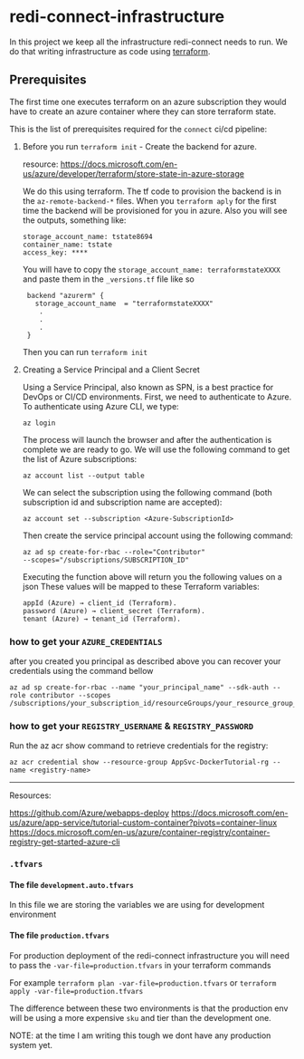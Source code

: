# redi-connect-infrastructure

In this project we keep all the infrastructure redi-connect needs to run. We do that writing infrastructure as code using [terraform](https://www.terraform.io/).

## Prerequisites

The first time one executes terraform on an azure subscription they would have to create an azure container where they can store terraform state.


This is the list of prerequisites required for the `connect` ci/cd pipeline:

1. Before you run `terraform init` - Create the backend for azure.

    resource:  https://docs.microsoft.com/en-us/azure/developer/terraform/store-state-in-azure-storage
    
    We do this using terraform. The tf code to provision the backend is in the `az-remote-backend-*` files.
    When you `terraform aply` for the first time the backend will be provisioned for you in azure.
    Also you will see the outputs, something like:
    
    ```
    storage_account_name: tstate8694
    container_name: tstate
    access_key: ****
    
    ``` 
    You will have to copy the `storage_account_name: terraformstateXXXX` and paste them in the `_versions.tf` file like so
    ```
     backend "azurerm" {
       storage_account_name  = "terraformstateXXXX"
        .
        .
        .
     }
    ```
    
    Then you can run `terraform init`
    
2. Creating a Service Principal and a Client Secret

    Using a Service Principal, also known as SPN, is a best practice for DevOps or CI/CD environments.
    First, we need to authenticate to Azure. To authenticate using Azure CLI, we type:
    ```
    az login
    ```
    The process will launch the browser and after the authentication is complete we are ready to go.
    We will use the following command to get the list of Azure subscriptions:
    ```
    az account list --output table
    ```
    We can select the subscription using the following command (both subscription id and subscription name are accepted):
    ```
    az account set --subscription <Azure-SubscriptionId>
    ```
    Then create the service principal account using the following command:
    ```
    az ad sp create-for-rbac --role="Contributor" 
    --scopes="/subscriptions/SUBSCRIPTION_ID"
    ```
    Executing the function above will return you the following values on a json
    These values will be mapped to these Terraform variables:
    ```
    appId (Azure) → client_id (Terraform).
    password (Azure) → client_secret (Terraform).
    tenant (Azure) → tenant_id (Terraform).
    ```

### how to get your `AZURE_CREDENTIALS`

after you created you principal as described above you can recover your credentials using the command bellow
```
az ad sp create-for-rbac --name "your_principal_name" --sdk-auth --role contributor --scopes /subscriptions/your_subscription_id/resourceGroups/your_resource_group_name
```

### how to get your `REGISTRY_USERNAME` & `REGISTRY_PASSWORD`

Run the az acr show command to retrieve credentials for the registry:

```
az acr credential show --resource-group AppSvc-DockerTutorial-rg --name <registry-name>
```

----

Resources: 

https://github.com/Azure/webapps-deploy
https://docs.microsoft.com/en-us/azure/app-service/tutorial-custom-container?pivots=container-linux
https://docs.microsoft.com/en-us/azure/container-registry/container-registry-get-started-azure-cli


### `.tfvars`

#### The file `development.auto.tfvars`
In this file we are storing the variables we are using for development environment

#### The file `production.tfvars`
For production deployment of the redi-connect infrastructure you will need to pass the `-var-file=production.tfvars` in your terraform commands

For example `terraform plan -var-file=production.tfvars` or `terraform apply -var-file=production.tfvars` 

The difference between these two environments is that the production env will be using a more expensive `sku` and tier than the development one.

NOTE: at the time I am writing this tough we dont have any production system yet.